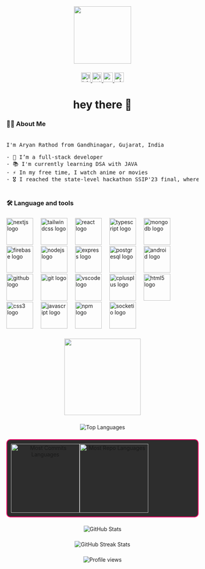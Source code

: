 <div align="center">
  <img height="150" src="https://media.tenor.com/getgZf-P-I8AAAAi/luffy-one-piece.gif"  />
</div>

###

<div align="center">
  <a href="https://www.linkedin.com/in/aryan-rathod-a8140b233/" target="_blank">
    <img src="https://img.shields.io/static/v1?message=LinkedIn&logo=linkedin&label=&color=0077B5&logoColor=white&labelColor=&style=for-the-badge" height="25" alt="linkedin logo"  />
  </a>
  <a href="https://www.instagram.com/ar.yan21_/" target="_blank">
    <img src="https://img.shields.io/static/v1?message=Instagram&logo=instagram&label=&color=E4405F&logoColor=white&labelColor=&style=for-the-badge" height="25" alt="instagram logo"  />
  </a>
  <a href="mailto:aryanrathod410@gmail.com" target="_blank">
    <img src="https://img.shields.io/static/v1?message=Gmail&logo=gmail&label=&color=D14836&logoColor=white&labelColor=&style=for-the-badge" height="25" alt="gmail logo"  />
  </a>
  <a href="https://wa.me/9537954871" target="_blank">
    <img src="https://img.shields.io/static/v1?message=Whatsapp&logo=whatsapp&label=&color=25D366&logoColor=white&labelColor=&style=for-the-badge" height="25" alt="whatsapp logo"  />
  </a>
</div>

###

<h1 align="center">hey there 👋</h1>

###

<h3 align="left">👩‍💻  About Me</h3>

###
<pre>
<p align="left">I'm Aryan Rathod from Gandhinagar, Gujarat, India<br><br>- 🔭 I’m a full-stack developer<br>- 📚 I'm currently learning DSA with JAVA<br>- ⚡ In my free time, I watch anime or movies<br>- 🎖️ I reached the state-level hackathon SSIP'23 final, where over 20,000 students registered, as a team leader</p></pre>  

###

<h3 align="left">🛠 Language and tools</h3>

###

<div align="left">
  <img src="https://cdn.jsdelivr.net/gh/devicons/devicon/icons/nextjs/nextjs-original.svg" height="70" alt="nextjs logo"  />
  <img width="12" />
  <img src="https://cdn.jsdelivr.net/gh/devicons/devicon/icons/tailwindcss/tailwindcss-original-wordmark.svg" height="70" alt="tailwindcss logo"  />
  <img width="12" />
  <img src="https://cdn.jsdelivr.net/gh/devicons/devicon/icons/react/react-original.svg" height="70" alt="react logo"  />
  <img width="12" />
  <img src="https://cdn.jsdelivr.net/gh/devicons/devicon/icons/typescript/typescript-original.svg" height="70" alt="typescript logo"  />
  <img width="12" />
  <img src="https://cdn.jsdelivr.net/gh/devicons/devicon/icons/mongodb/mongodb-original.svg" height="70" alt="mongodb logo"  />
  <img width="12" />
  <img src="https://cdn.jsdelivr.net/gh/devicons/devicon/icons/firebase/firebase-plain.svg" height="70" alt="firebase logo"  />
  <img width="12" />
  <img src="https://cdn.jsdelivr.net/gh/devicons/devicon/icons/nodejs/nodejs-original.svg" height="70" alt="nodejs logo"  />
  <img width="12" />
  <img src="https://cdn.jsdelivr.net/gh/devicons/devicon/icons/express/express-original.svg" height="70" alt="express logo"  />
  <img width="12" />
  <img src="https://cdn.jsdelivr.net/gh/devicons/devicon/icons/postgresql/postgresql-original.svg" height="70" alt="postgresql logo"  />
  <img width="12" />
  <img src="https://cdn.jsdelivr.net/gh/devicons/devicon/icons/android/android-original.svg" height="70" alt="android logo"  />
  <img width="12" />
  <img src="https://cdn.jsdelivr.net/gh/devicons/devicon/icons/github/github-original.svg" height="70" alt="github logo"  />
  <img width="12" />
  <img src="https://cdn.jsdelivr.net/gh/devicons/devicon/icons/git/git-original.svg" height="70" alt="git logo"  />
  <img width="12" />
  <img src="https://cdn.jsdelivr.net/gh/devicons/devicon/icons/vscode/vscode-original.svg" height="70" alt="vscode logo"  />
  <img width="12" />
  <img src="https://cdn.jsdelivr.net/gh/devicons/devicon/icons/cplusplus/cplusplus-original.svg" height="70" alt="cplusplus logo"  />
  <img width="12" />
  <img src="https://cdn.jsdelivr.net/gh/devicons/devicon/icons/html5/html5-original.svg" height="70" alt="html5 logo"  />
  <img width="12" />
  <img src="https://cdn.jsdelivr.net/gh/devicons/devicon/icons/css3/css3-original.svg" height="70" alt="css3 logo"  />
  <img width="12" />
  <img src="https://cdn.jsdelivr.net/gh/devicons/devicon/icons/javascript/javascript-original.svg" height="70" alt="javascript logo"  />
  <img width="12" />
  <img src="https://cdn.jsdelivr.net/gh/devicons/devicon/icons/npm/npm-original-wordmark.svg" height="70" alt="npm logo"  />
  <img width="12" />
  <img src="https://cdn.jsdelivr.net/gh/devicons/devicon/icons/socketio/socketio-original.svg" height="70" alt="socketio logo"  />
</div>

###

<h3 align="left"></h3>

###

<div align="center">
  <img height="200" src="https://i.pinimg.com/originals/69/be/7e/69be7e1f5343b7ebf9632ec5e554f1f6.gif"  />
</div>

###

<div align="center">
  <img src="https://github-readme-stats.vercel.app/api/top-langs/?username=Aryanrathod21&layout=compact&theme=radical" alt="Top Languages" />
</div>

###

<div align="center">
  <div style="display: flex; border: 2px solid #FF0066; border-radius: 10px; padding: 10px; background-color: #2d2d2d;">
    <img src="http://github-profile-summary-cards.vercel.app/api/cards/most-commit-language?username=Aryanrathod21&layout=compact&theme=radical&exclude=html,CSS,Jupyter%20Notebook" height="180em" alt="Most Commits Languages"/>
    <img src="http://github-profile-summary-cards.vercel.app/api/cards/repos-per-language?username=Aryanrathod21&layout=compact&theme=radical&exclude=html,CSS,Jupyter%20Notebook" height="180em" alt="Most Repo Languages"/>
  </div>
</div>


###

<div align="center">
  <img src="https://github-readme-stats.vercel.app/api?username=Aryanrathod21&show_icons=true&theme=radical" alt="GitHub Stats" />
</div>

###

<div align="center">
  <img src="https://github-readme-streak-stats.herokuapp.com?user=Aryanrathod21&theme=radical" alt="GitHub Streak Stats" />
</div>

###

<div align="center">
  <img src="https://komarev.com/ghpvc/?username=Aryanrathod21&label=Profile%20views&color=0e75b6&style=flat" alt="Profile views" />
</div>
